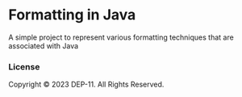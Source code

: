 # Formatting in Java
A simple project to represent various formatting techniques that are associated with Java

### License
Copyright © 2023 DEP-11. All Rights Reserved.
